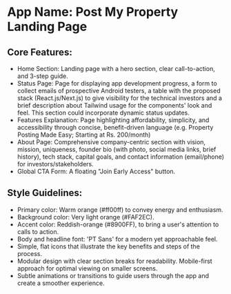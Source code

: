 # **App Name**: Post My Property Landing Page

## Core Features:

- Home Section: Landing page with a hero section, clear call-to-action, and 3-step guide.
- Status Page: Page for displaying app development progress, a form to collect emails of prospective Android testers, a table with the proposed stack (React.js/Next.js) to give visibility for the technical investors and a brief description about Tailwind usage for the components' look and feel. This section could incorporate dynamic status updates.
- Features Explanation: Page highlighting affordability, simplicity, and accessibility through concise, benefit-driven language (e.g. Property Posting Made Easy; Starting at Rs. 200/month)
- About Page: Comprehensive company-centric section with vision, mission, uniqueness, founder bio (with photo, social media links, brief history), tech stack, capital goals, and contact information (email/phone) for investors/stakeholders.
- Global CTA Form: A floating "Join Early Access" button.

## Style Guidelines:

- Primary color: Warm orange (#ff00ff) to convey energy and enthusiasm.
- Background color: Very light orange (#FAF2EC).
- Accent color: Reddish-orange (#8900FF), to bring a user's attention to calls to action.
- Body and headline font: 'PT Sans' for a modern yet approachable feel.
- Simple, flat icons that illustrate the key benefits and steps of the process.
- Modular design with clear section breaks for readability. Mobile-first approach for optimal viewing on smaller screens.
- Subtle animations or transitions to guide users through the app and create a smoother experience.
